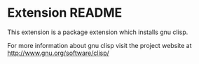 # Extension README

This extension is a package extension which installs gnu clisp.

For more information about gnu clisp visit the project website at
http://www.gnu.org/software/clisp/

